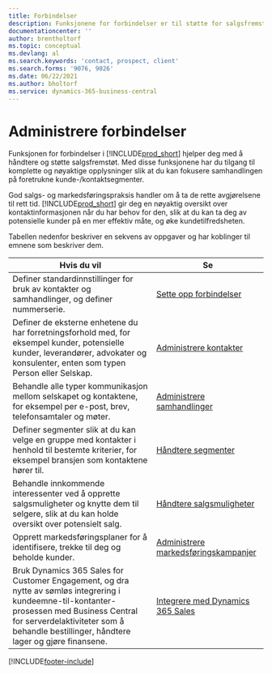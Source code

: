 ```yaml
---
title: Forbindelser
description: Funksjonene for forbindelser er til støtte for salgsfremstøtene dine og gir deg tilgang til informasjon om kontakter og prospekter for å betjene kunder effektivt.
documentationcenter: ''
author: brentholtorf
ms.topic: conceptual
ms.devlang: al
ms.search.keywords: 'contact, prospect, client'
ms.search.forms: '9076, 9026'
ms.date: 06/22/2021
ms.author: bholtorf
ms.service: dynamics-365-business-central
---
```

# <a name="managing-relationships"></a>Administrere forbindelser
Funksjonen for forbindelser i [!INCLUDE[prod_short](includes/prod_short.md)] hjelper deg med å håndtere og støtte salgsfremstøt. Med disse funksjonene har du tilgang til komplette og nøyaktige opplysninger slik at du kan fokusere samhandlingen på foretrukne kunde-/kontaktsegmenter.

God salgs- og markedsføringspraksis handler om å ta de rette avgjørelsene til rett tid. [!INCLUDE[prod_short](includes/prod_short.md)] gir deg en nøyaktig oversikt over kontaktinformasjonen når du har behov for den, slik at du kan ta deg av potensielle kunder på en mer effektiv måte, og øke kundetilfredsheten.

Tabellen nedenfor beskriver en sekvens av oppgaver og har koblinger til emnene som beskriver dem.  

| Hvis du vil | Se |
| --- | --- |
|Definer standardinnstillinger for bruk av kontakter og samhandlinger, og definer nummerserie.|[Sette opp forbindelser](marketing-setup-marketing.md)|
|Definer de eksterne enhetene du har forretningsforhold med, for eksempel kunder, potensielle kunder, leverandører, advokater og konsulenter, enten som typen Person eller Selskap.|[Administrere kontakter](marketing-contacts.md)|
|Behandle alle typer kommunikasjon mellom selskapet og kontaktene, for eksempel per e-post, brev, telefonsamtaler og møter.|[Administrere samhandlinger](marketing-interactions.md)|
|Definer segmenter slik at du kan velge en gruppe med kontakter i henhold til bestemte kriterier, for eksempel bransjen som kontaktene hører til.|[Håndtere segmenter](marketing-segments.md)|
|Behandle innkommende interessenter ved å opprette salgsmuligheter og knytte dem til selgere, slik at du kan holde oversikt over potensielt salg.|[Håndtere salgsmuligheter](marketing-manage-sales-opportunities.md)|
|Opprett markedsføringsplaner for å identifisere, trekke til deg og beholde kunder.|[Administrere markedsføringskampanjer](marketing-campaigns.md)|
|Bruk Dynamics 365 Sales for Customer Engagement, og dra nytte av sømløs integrering i kundeemne-til-kontanter-prosessen med Business Central for serverdelaktiviteter som å behandle bestillinger, håndtere lager og gjøre finansene.|[Integrere med Dynamics 365 Sales](marketing-integrate-dynamicscrm.md)|


[!INCLUDE[footer-include](includes/footer-banner.md)]
